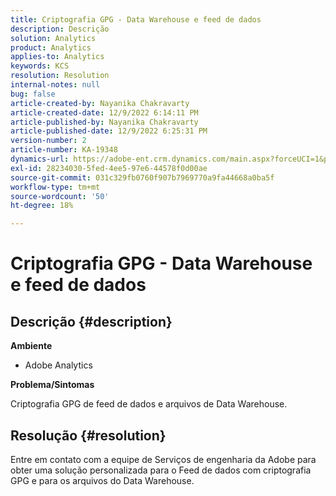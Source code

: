 ```yaml
---
title: Criptografia GPG - Data Warehouse e feed de dados
description: Descrição
solution: Analytics
product: Analytics
applies-to: Analytics
keywords: KCS
resolution: Resolution
internal-notes: null
bug: false
article-created-by: Nayanika Chakravarty
article-created-date: 12/9/2022 6:14:11 PM
article-published-by: Nayanika Chakravarty
article-published-date: 12/9/2022 6:25:31 PM
version-number: 2
article-number: KA-19348
dynamics-url: https://adobe-ent.crm.dynamics.com/main.aspx?forceUCI=1&pagetype=entityrecord&etn=knowledgearticle&id=9e99a045-ed77-ed11-81aa-6045bd006b3d
exl-id: 28234030-5fed-4ee5-97e6-44578f0d00ae
source-git-commit: 031c329fb0760f907b7969770a9fa44668a0ba5f
workflow-type: tm+mt
source-wordcount: '50'
ht-degree: 18%

---
```


# Criptografia GPG - Data Warehouse e feed de dados

## Descrição {#description}


<b>Ambiente</b>

- Adobe Analytics

<b>Problema/Sintomas</b>

Criptografia GPG de feed de dados e arquivos de Data Warehouse.


## Resolução {#resolution}


Entre em contato com a equipe de Serviços de engenharia da Adobe para obter uma solução personalizada para o Feed de dados com criptografia GPG e para os arquivos do Data Warehouse.
